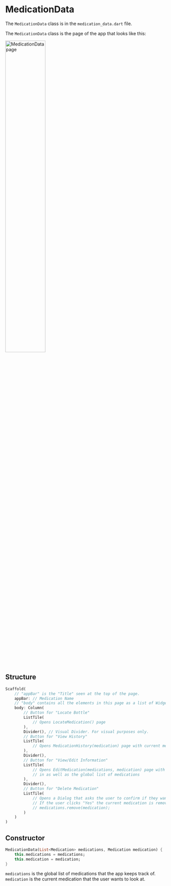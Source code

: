 # MedicationData

The `MedicationData` class is in the `medication_data.dart` file.

The `MedicationData` class is the page of the app that looks like this:

<img src="Documentation/Pages/MedicationData.png" alt="MedicationData page" width=50% />

## Structure

```dart
Scaffold(
    // "appBar" is the "Title" seen at the top of the page.
    appBar: // Medication Name
    // "body" contains all the elements in this page as a list of Widgets.
    body: Column(
        // Button for "Locate Bottle"
        ListTile(
            // Opens LocateMedication() page
        ),
        Divider(), // Visual Divider. For visual purposes only.
        // Button for "View History"
        ListTile(
            // Opens MedicationHistory(medication) page with current medication passed in
        ),
        Divider(),
        // Button for "View/Edit Information"
        ListTile(
            // Opens EditMedication(medications, medication) page with current medication passed
            // in as well as the global list of medications
        ),
        Divider(),
        // Button for "Delete Medication" 
        ListTile(
            // Opens a Dialog that asks the user to confirm if they want to delete the current medication.
            // If the user clicks "Yes" the current medication is removed from the medications list.
            // medications.remove(medication);
        )
    )
)
```

## Constructor

```dart
MedicationData(List<Medication> medications, Medication medication) {
    this.medications = medications;
    this.medication = medication;
}
```

`medications` is the global list of medications that the app keeps track of.
`medication` is the current medication that the user wants to look at.
